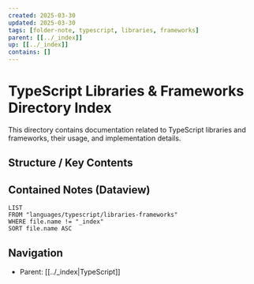 ```yaml
---
created: 2025-03-30
updated: 2025-03-30
tags: [folder-note, typescript, libraries, frameworks]
parent: [[../_index]]
up: [[../_index]]
contains: []
---
```


# TypeScript Libraries & Frameworks Directory Index

This directory contains documentation related to TypeScript libraries and frameworks, their usage, and implementation details.

## Structure / Key Contents

<!-- List important files once they are created -->

## Contained Notes (Dataview)

```dataview
LIST
FROM "languages/typescript/libraries-frameworks"
WHERE file.name != "_index"
SORT file.name ASC
```

## Navigation

- Parent: [[../_index|TypeScript]]

